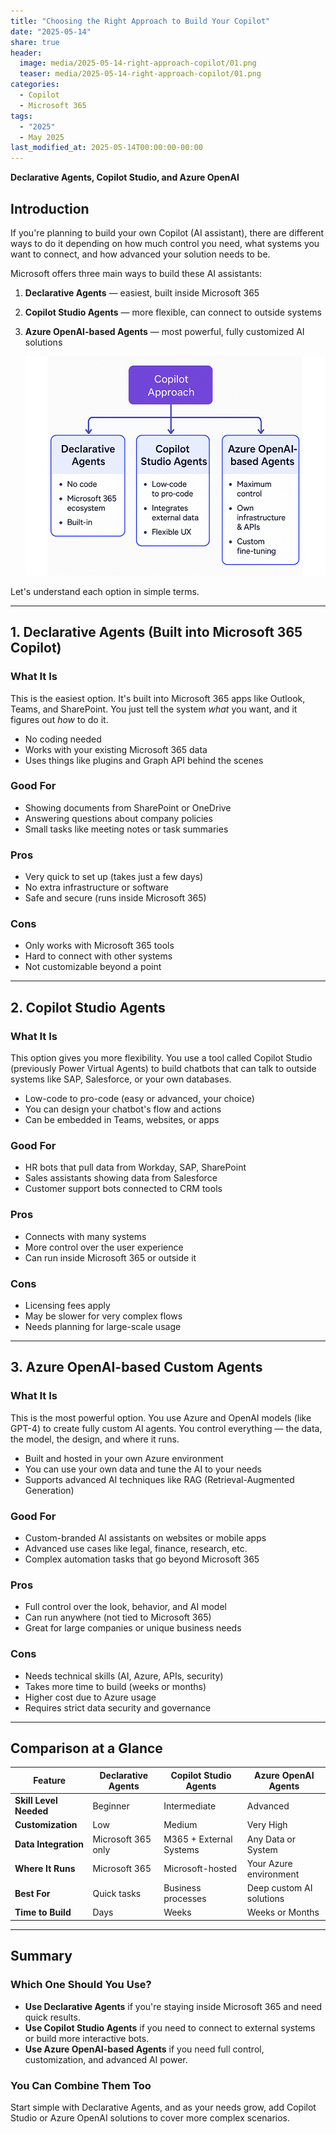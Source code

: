 ```yaml
---
title: "Choosing the Right Approach to Build Your Copilot"
date: "2025-05-14"
share: true
header:
  image: media/2025-05-14-right-approach-copilot/01.png
  teaser: media/2025-05-14-right-approach-copilot/01.png
categories:
  - Copilot
  - Microsoft 365
tags:
  - "2025"
  - May 2025
last_modified_at: 2025-05-14T00:00:00-00:00
---
```

**Declarative Agents, Copilot Studio, and Azure OpenAI**

## Introduction

If you're planning to build your own Copilot (AI assistant), there are different ways to do it depending on how much control you need, what systems you want to connect, and how advanced your solution needs to be.

Microsoft offers three main ways to build these AI assistants:

1. **Declarative Agents** — easiest, built inside Microsoft 365  
2. **Copilot Studio Agents** — more flexible, can connect to outside systems  
3. **Azure OpenAI-based Agents** — most powerful, fully customized AI solutions

    ![](/media/2025-05-14-right-approach-copilot/01.png)

Let's understand each option in simple terms.

---

## 1. Declarative Agents (Built into Microsoft 365 Copilot)

### What It Is

This is the easiest option. It's built into Microsoft 365 apps like Outlook, Teams, and SharePoint. You just tell the system *what* you want, and it figures out *how* to do it.

- No coding needed
- Works with your existing Microsoft 365 data
- Uses things like plugins and Graph API behind the scenes

### Good For

- Showing documents from SharePoint or OneDrive  
- Answering questions about company policies  
- Small tasks like meeting notes or task summaries

### Pros

- Very quick to set up (takes just a few days)  
- No extra infrastructure or software  
- Safe and secure (runs inside Microsoft 365)

### Cons

- Only works with Microsoft 365 tools  
- Hard to connect with other systems  
- Not customizable beyond a point

---

## 2. Copilot Studio Agents

### What It Is

This option gives you more flexibility. You use a tool called Copilot Studio (previously Power Virtual Agents) to build chatbots that can talk to outside systems like SAP, Salesforce, or your own databases.

- Low-code to pro-code (easy or advanced, your choice)  
- You can design your chatbot's flow and actions  
- Can be embedded in Teams, websites, or apps

### Good For

- HR bots that pull data from Workday, SAP, SharePoint  
- Sales assistants showing data from Salesforce  
- Customer support bots connected to CRM tools

### Pros

- Connects with many systems  
- More control over the user experience  
- Can run inside Microsoft 365 or outside it

### Cons

- Licensing fees apply  
- May be slower for very complex flows  
- Needs planning for large-scale usage

---

## 3. Azure OpenAI-based Custom Agents

### What It Is

This is the most powerful option. You use Azure and OpenAI models (like GPT-4) to create fully custom AI agents. You control everything — the data, the model, the design, and where it runs.

- Built and hosted in your own Azure environment  
- You can use your own data and tune the AI to your needs  
- Supports advanced AI techniques like RAG (Retrieval-Augmented Generation)

### Good For

- Custom-branded AI assistants on websites or mobile apps  
- Advanced use cases like legal, finance, research, etc.  
- Complex automation tasks that go beyond Microsoft 365

### Pros

- Full control over the look, behavior, and AI model  
- Can run anywhere (not tied to Microsoft 365)  
- Great for large companies or unique business needs

### Cons

- Needs technical skills (AI, Azure, APIs, security)  
- Takes more time to build (weeks or months)  
- Higher cost due to Azure usage  
- Requires strict data security and governance

---

## Comparison at a Glance

| Feature                  | Declarative Agents | Copilot Studio Agents | Azure OpenAI Agents     |
|--------------------------|--------------------|------------------------|--------------------------|
| **Skill Level Needed**   | Beginner            | Intermediate            | Advanced                  |
| **Customization**        | Low                | Medium                  | Very High                 |
| **Data Integration**     | Microsoft 365 only | M365 + External Systems | Any Data or System       |
| **Where It Runs**        | Microsoft 365       | Microsoft-hosted        | Your Azure environment   |
| **Best For**             | Quick tasks         | Business processes       | Deep custom AI solutions |
| **Time to Build**        | Days               | Weeks                   | Weeks or Months          |

---

## Summary

### Which One Should You Use?

- **Use Declarative Agents** if you're staying inside Microsoft 365 and need quick results.  
- **Use Copilot Studio Agents** if you need to connect to external systems or build more interactive bots.  
- **Use Azure OpenAI-based Agents** if you need full control, customization, and advanced AI power.

### You Can Combine Them Too

Start simple with Declarative Agents, and as your needs grow, add Copilot Studio or Azure OpenAI solutions to cover more complex scenarios.
